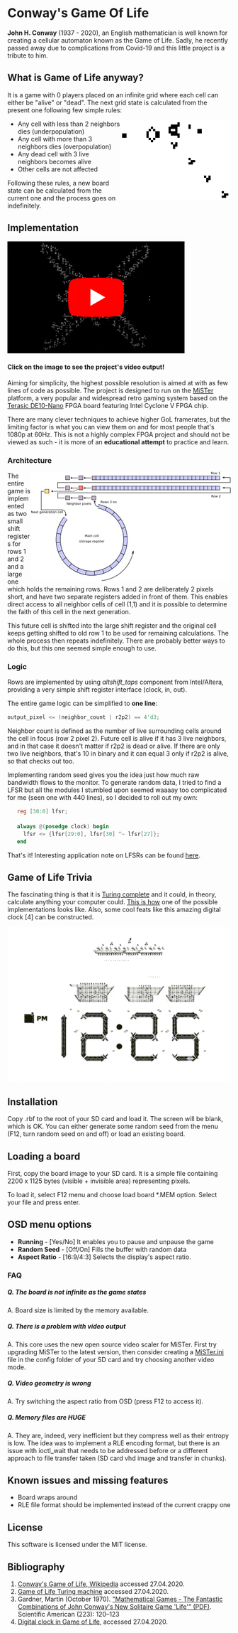 # Conway's Game Of Life

**John H. Conway** (1937 - 2020), an English mathematician is well known for creating a cellular automaton known as the Game of Life. Sadly, he recently passed away due to complications from Covid-19 and this little project is a tribute to him.

## What is Game of Life anyway?

It is a game with 0 players placed on an infinite grid where each cell can either be "alive" or "dead". The next grid state is calculated from the present one following few simple rules:

<img src="img/Gospers_glider_gun.gif" alt="Gosper's glider gun" align="right">

 - Any cell with less than 2 neighbors dies (underpopulation)
 - Any cell with more than 3 neighbors dies (overpopulation)
 - Any dead cell with 3 live neighbors becomes alive
 - Other cells are not affected

Following these rules, a new board state can be calculated from the current one and the process goes on indefinitely. 


## Implementation

[![video demonstration](img/ytlink.png)](https://www.youtube.com/watch?v=KaBm4etcYFQ)

#### Click on the image to see the project's video output!

Aiming for simplicity, the highest possible resolution is aimed at with as few lines of code as possible. The project is designed to run on the [MiSTer](https://github.com/MiSTer-devel/Main_MiSTer/wiki) platform, a very popular and widespread retro gaming system based on the [Terasic DE10-Nano](http://de10-nano.terasic.com) FPGA board featuring Intel Cyclone V FPGA chip.

There are many clever techniques to achieve higher GoL framerates, but the limiting factor is what you can view them on and for most people that's 1080p at 60Hz. This is not a highly complex FPGA project and should not be viewed as such - it is more of an **educational attempt** to practice and learn.

### Architecture

<img src="img/diagram.png" alt="diagram" align="right">

The entire game is implemented as two small shift registers for rows 1 and 2 and a large one which holds the remaining rows. Rows 1 and 2 are deliberately 2 pixels short, and have two separate registers added in front of them. This enables direct access to all neighbor cells of cell (1,1) and it is possible to determine the faith of this cell in the next generation.

This future cell is shifted into the large shift register and the original cell keeps getting shifted to old row 1 to be used for remaining calculations. The whole process then repeats indefinitely. There are probably better ways to do this, but this one seemed simple enough to use. 

### Logic

Rows are implemented by using *altshift_taps* component from Intel/Altera, providing a very simple shift register interface (clock, in, out).

The entire game logic can be simplified to **one line**:

   ```verilog
   output_pixel <= (neighbor_count | r2p2) == 4'd3;
   ```

Neighbor count is defined as the number of live surrounding cells around the cell in focus (row 2 pixel 2).
Future cell is alive if it has 3 live neighbors, and in that case it doesn't matter if r2p2 is dead or alive. If there are only two live neighbors, that's 10 in binary and it can equal 3 only if r2p2 is alive, so that checks out too. 

Implementing random seed gives you the idea just how much raw bandwidth flows to the monitor. To generate random data, I tried to find a LFSR but all the modules I stumbled upon seemed waaaay too complicated for me (seen one with 440 lines), so I decided to roll out my own:

```verilog
   reg [30:0] lfsr;
  
   always @(posedge clock) begin
     lfsr <= {lfsr[29:0], lfsr[30] ^~ lfsr[27]}; 
   end   
```

That's it! Interesting application note on LFSRs can be found [here](https://www.xilinx.com/support/documentation/application_notes/xapp052.pdf).


## Game of Life Trivia

The fascinating thing is that it is [Turing complete](https://en.wikipedia.org/wiki/Turing_completeness)  and it could, in theory, calculate anything your computer could. [This is how](http://rendell-attic.org/gol/tm.htm) one of the possible implementations looks like. Also, some cool feats like this amazing digital clock [4] can be constructed.

![Turing_Machine](img/clock.gif)

## Installation

Copy .rbf to the root of your SD card and load it. The screen will be blank, which is OK. You can either generate some random seed from the menu (F12, turn random seed on and off) or load an existing board.

## Loading a board

First, copy the board image to your SD card. It is a simple file containing 2200 x 1125 bytes (visible + invisible area) representing pixels.

To load it, select F12 menu and choose load board *.MEM option. Select your file and press enter. 

## OSD menu options

* **Running** - [Yes/No] It enables you to pause and unpause the game
* **Random Seed** - [Off/On] Fills the buffer with random data
* **Aspect Ratio** - [16:9/4:3] Selects the display's aspect ratio.

### FAQ

##### Q. The board is not infinite as the game states

A. Board size is limited by the memory available.

##### Q. There is a problem with video output

A. This core uses the new open source video scaler for MiSTer. First try upgrading MiSTer to the latest version, then consider creating a [MiSTer.ini](https://github.com/MiSTer-devel/Main_MiSTer/blob/master/MiSTer.ini) file in the config folder of your SD card and try choosing another video mode.

##### Q. Video geometry is wrong

A. Try switching the aspect ratio from OSD (press F12 to access it).

##### Q. Memory files are HUGE

A. They are, indeed, very inefficient but they compress well as their entropy is low. The idea was to implement a RLE encoding format, but there is an issue with ioctl_wait that needs to be addressed before or a different approach to file transfer taken (SD card vhd image and transfer in chunks).

## Known issues and missing features

- Board wraps around
- RLE file format should be implemented instead of the current crappy one

## License

This software is licensed under the MIT license.

## Bibliography

  1. [Conway's Game of Life, Wikipedia](https://en.wikipedia.org/wiki/Conway%27s_Game_of_Life)   accessed 27.04.2020.
  2. [Game of Life Turing machine](http://rendell-attic.org/gol/tm.htm) accessed 27.04.2020.   
  3. Gardner, Martin (October 1970). ["Mathematical Games - The Fantastic Combinations of John Conway's New Solitaire Game 'Life'" (PDF)](https://web.stanford.edu/class/sts145/Library/life.pdf). Scientific American (223): 120–123
  4. [Digital clock in Game of Life](https://codegolf.stackexchange.com/questions/88783/build-a-digital-clock-in-conways-game-of-life), accessed 27.04.2020.